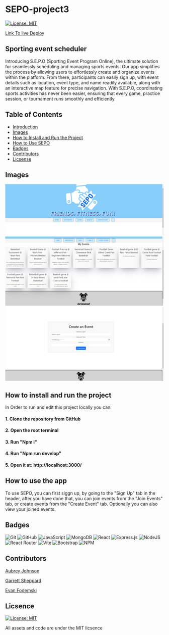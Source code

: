# SEPO-project3
[![License: MIT](https://img.shields.io/badge/License-MIT-yellow.svg)](https://opensource.org/licenses/MIT)

[Link To live Deploy](placeholder)


## Sporting event scheduler

Introducing S.E.P.O (Sporting Event Program Online), the ultimate solution for seamlessly scheduling and managing sports events. Our app simplifies the process by allowing users to effortlessly create and organize events within the platform. From there, participants can easily sign up, with event details such as location, event type, and name readily available, along with an interactive map feature for precise navigation. With S.E.P.O, coordinating sports activities has never been easier, ensuring that every game, practice session, or tournament runs smoothly and efficiently.




## Table of Contents

- [Introduction](#sporting-event-scheduler)
- [Images](#images)
- [How to Install and Run the Project](#how-to-install-and-run-the-project)
- [How to Use SEPO](#how-to-use-the-app)
- [Badges](#badges)
- [Contributors](#contributors)
- [Licsense](#licsence)









## Images

![alt text](client/public/README1.png)
![alt text](client/public/README2.png)
![alt text](client/public/README3.png)

## How to install and run the project

In Order to run and edit this project locally you can:

#### 1. Clone the repository from GitHub

#### 2. Open the root terminal

#### 3. Run "Npm i"

#### 4. Run "Npm run develop" 

#### 5. Open it at: http://localhost:3000/


## How to use the app
To use SEPO, you can first siggn up, by going to the "Sign Up" tab in the header, after you have done that, you can join events from the "Join Events" tab, or create events from the "Create Event" tab. Optionally you can also view your joined events. 


## Badges 



![Git](https://img.shields.io/badge/git-%23F05033.svg?style=for-the-badge&logo=git&logoColor=white)
![GitHub](https://img.shields.io/badge/github-%23121011.svg?style=for-the-badge&logo=github&logoColor=white)
![JavaScript](https://img.shields.io/badge/javascript-%23323330.svg?style=for-the-badge&logo=javascript&logoColor=%23F7DF1E)
![MongoDB](https://img.shields.io/badge/MongoDB-%234ea94b.svg?style=for-the-badge&logo=mongodb&logoColor=white)
![React](https://img.shields.io/badge/react-%2320232a.svg?style=for-the-badge&logo=react&logoColor=%2361DAFB)
![Express.js](https://img.shields.io/badge/express.js-%23404d59.svg?style=for-the-badge&logo=express&logoColor=%2361DAFB)
![NodeJS](https://img.shields.io/badge/node.js-6DA55F?style=for-the-badge&logo=node.js&logoColor=white)
![React Router](https://img.shields.io/badge/React_Router-CA4245?style=for-the-badge&logo=react-router&logoColor=white)
![Vite](https://img.shields.io/badge/vite-%23646CFF.svg?style=for-the-badge&logo=vite&logoColor=white)
![Bootstrap](https://img.shields.io/badge/bootstrap-%238511FA.svg?style=for-the-badge&logo=bootstrap&logoColor=white)
![NPM](https://img.shields.io/badge/NPM-%23CB3837.svg?style=for-the-badge&logo=npm&logoColor=white)

## Contributors
[Aubrey Johnson](https://github.com/aubreymlj96)

[Garrett Sheppard](https://github.com/gmoney3303)

[Evan Fodemski](https://github.com/EvanFodemski)

## Licsence
[![License: MIT](https://img.shields.io/badge/License-MIT-yellow.svg)](https://opensource.org/licenses/MIT)

All assets and code are under the MIT licsence



